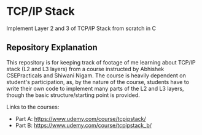 # TCP/IP Stack
Implement Layer 2 and 3 of TCP/IP Stack from scratch in C

## Repository Explanation
This repository is for keeping track of footage of me learning about TCP/IP stack (L2 and L3 layers) from a course instructed by Abhishek CSEPracticals and Shiwani Nigam. The course is heavily dependent on student's participation, as, by the nature of the course, students have to write their own code to implement many parts of the L2 and L3 layers, though the basic structure/starting point is provided.

Links to the courses:
- Part A: https://www.udemy.com/course/tcpipstack/
- Part B: https://www.udemy.com/course/tcpipstack_b/
